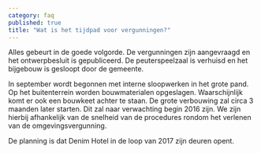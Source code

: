 ```yaml
---
category: faq
published: true
title: "Wat is het tijdpad voor vergunningen?"
---
```



Alles gebeurt in de goede volgorde. De vergunningen zijn aangevraagd en het ontwerpbesluit is gepubliceerd. De peuterspeelzaal is verhuisd en het bijgebouw is gesloopt door de gemeente.

In september wordt begonnen met interne sloopwerken in het grote pand. Op het buitenterrein worden bouwmaterialen opgeslagen. Waarschijnlijk komt er ook een bouwkeet achter te staan. De grote verbouwing zal circa 3 maanden later starten. Dit zal naar verwachting begin 2016 zijn. We zijn hierbij afhankelijk van de snelheid van de procedures rondom het verlenen van de omgevingsvergunning.

De planning is dat Denim Hotel in de loop van 2017 zijn deuren opent.
